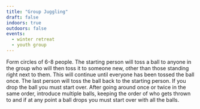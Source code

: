 ```yaml
---
title: "Group Juggling"
draft: false
indoors: true
outdoors: false
events:
  - winter retreat
  - youth group
---
```


Form circles of 6-8 people. The starting person will toss a ball to anyone in the group who will then toss it to someone new, other than those standing right next to them. This will continue until everyone has been tossed the ball once. The last person will toss the ball back to the starting person. If you drop the ball you must start over. After going around once or twice in the same order, introduce multiple balls, keeping the order of who gets thrown to and if at any point a ball drops you must start over with all the balls.
